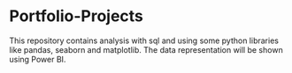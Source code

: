 # Portfolio-Projects

This repository contains analysis with sql and using some python libraries like pandas, seaborn and matplotlib.
The data representation will be shown using Power BI.
